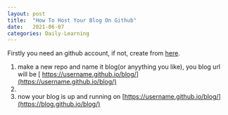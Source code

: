 ```yaml
---
layout: post
title:  "How To Host Your Blog On Github"
date:   2021-06-07
categories: Daily-Learning
---
```


Firstly you need an github account, if not, create from [here](https://github.com/join).
1.  make a new repo and name it blog(or anyything you like), you blog url will be [ https://username.github.io/blog/](https://username.github.io/blog/) 
3.  
4.  now your blog is up and running on [https://username.github.io/blog/](https://blog.github.io/blog/)